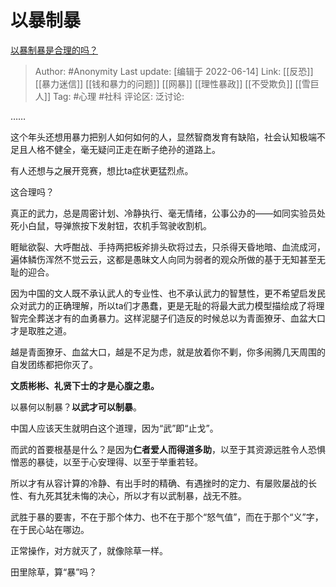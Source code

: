 # 以暴制暴
[以暴制暴是合理的吗？](https://www.zhihu.com/question/21285928/answer/1820425075)

> Author: #Anonymity
> Last update: [编辑于 2022-06-14]
> Link: [[反恐]] [[暴力迷信]] [[钱和暴力的问题]] [[网暴]] [[理性暴政]] [[不受欺负]] [[雪巨人]]
> Tag: #心理 #社科
> 评论区:
> 泛讨论:

……

这个年头还想用暴力把别人如何如何的人，显然智商发育有缺陷，社会认知极端不足且人格不健全，毫无疑问正走在断子绝孙的道路上。

有人还想与之展开竞赛，想比ta症状更猛烈点。

这合理吗？

真正的武力，总是周密计划、冷静执行、毫无情绪，公事公办的——如同实验员处死小白鼠，导弹旅按下发射钮，农机手驾驶收割机。

睚眦欲裂、大呼酣战、手持两把板斧排头砍将过去，只杀得天昏地暗、血流成河，遍体鳞伤浑然不觉云云，这都是愚昧文人向同为弱者的观众所做的基于无知甚至无耻的迎合。

因为中国的文人既不承认武人的专业性、也不承认武力的智慧性，更不希望启发民众对武力的正确理解，所以ta们才愚蠢，更是无耻的将最大武力模型描绘成了将理智完全葬送才有的血勇暴力。这样泥腿子们造反的时候总以为青面獠牙、血盆大口才是取胜之道。

越是青面獠牙、血盆大口，越是不足为虑，就是放着你不剿，你多闹腾几天周围的自发团练都把你灭了。

**文质彬彬、礼贤下士的才是心腹之患。**

以暴何以制暴？**以武才可以制暴**。

中国人应该天生就明白这个道理，因为“武”即“止戈”。

而武的首要根基是什么？是因为**仁者爱人而得道多助**，以至于其资源远胜令人恐惧憎恶的暴徒，以至于心安理得、以至于举重若轻。

所以才有从容计算的冷静、有出手时的精确、有遇挫时的定力、有屡败屡战的长性、有九死其犹未悔的决心，所以才有以武制暴，战无不胜。

武胜于暴的要害，不在于那个体力、也不在于那个“怒气值”，而在于那个“义”字，在于民心站在哪边。

正常操作，对方就灭了，就像除草一样。

田里除草，算“暴”吗？
